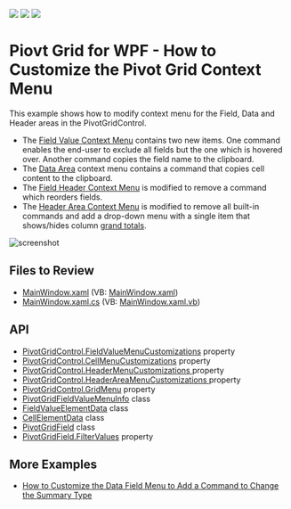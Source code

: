 <!-- default badges list -->
![](https://img.shields.io/endpoint?url=https://codecentral.devexpress.com/api/v1/VersionRange/128578475/22.2.2%2B)
[![](https://img.shields.io/badge/Open_in_DevExpress_Support_Center-FF7200?style=flat-square&logo=DevExpress&logoColor=white)](https://supportcenter.devexpress.com/ticket/details/E2205)
[![](https://img.shields.io/badge/📖_How_to_use_DevExpress_Examples-e9f6fc?style=flat-square)](https://docs.devexpress.com/GeneralInformation/403183)
<!-- default badges end -->

# Piovt Grid for WPF - How to Customize the Pivot Grid Context Menu

This example shows how to modify context menu for the Field, Data and Header areas in the PivotGridControl.

- The [Field Value Context Menu](https://docs.devexpress.com/WPF/7996) contains two new items. One command enables the end-user to exclude all fields but the one which is hovered over. Another command copies the field name to the clipboard.
- The [Data Area](https://docs.devexpress.com/WPF/7987) context menu contains a command that copies cell content to the clipboard.
- The [Field Header Context Menu](https://docs.devexpress.com/WPF/7994) is modified to remove a command which reorders fields.
- The [Header Area Context Menu](https://docs.devexpress.com/WPF/8003) is modified to remove all built-in commands and add a drop-down menu with a single item that shows/hides column [grand totals](https://docs.devexpress.com/WPF/8057).

![screenshot](images/ContextMenu.gif)

## Files to Review

* [MainWindow.xaml](./CS/WpfPivotGrid_CustomMenu/MainWindow.xaml) (VB: [MainWindow.xaml](./VB/WpfPivotGrid_CustomMenu/MainWindow.xaml))
* [MainWindow.xaml.cs](./CS/WpfPivotGrid_CustomMenu/MainWindow.xaml.cs) (VB: [MainWindow.xaml.vb](./VB/WpfPivotGrid_CustomMenu/MainWindow.xaml.vb))

## API

* [PivotGridControl.FieldValueMenuCustomizations](https://docs.devexpress.com/WPF/DevExpress.Xpf.PivotGrid.PivotGridControl.FieldValueMenuCustomizations) property
* [PivotGridControl.CellMenuCustomizations](https://docs.devexpress.com/WPF/DevExpress.Xpf.PivotGrid.PivotGridControl.CellMenuCustomizations) property
* [PivotGridControl.HeaderMenuCustomizations ](https://docs.devexpress.com/WPF/DevExpress.Xpf.PivotGrid.PivotGridControl.HeaderMenuCustomizations) property
* [PivotGridControl.HeaderAreaMenuCustomizations ](https://docs.devexpress.com/WPF/DevExpress.Xpf.PivotGrid.PivotGridControl.HeaderAreaMenuCustomizations) property
* [PivotGridControl.GridMenu](https://docs.devexpress.com/WPF/DevExpress.Xpf.PivotGrid.PivotGridControl.GridMenu) property
* [PivotGridFieldValueMenuInfo](https://docs.devexpress.com/WPF/DevExpress.Xpf.PivotGrid.PivotGridFieldValueMenuInfo) class
* [FieldValueElementData](https://docs.devexpress.com/WPF/DevExpress.Xpf.PivotGrid.FieldValueElementData) class
* [CellElementData](https://docs.devexpress.com/WPF/DevExpress.Xpf.PivotGrid.CellElementData) class
* [PivotGridField](https://docs.devexpress.com/WPF/DevExpress.Xpf.PivotGrid.PivotGridField) class
* [PivotGridField.FilterValues](https://docs.devexpress.com/WPF/DevExpress.Xpf.PivotGrid.PivotGridField.FilterValues) property

## More Examples

* [How to Customize the Data Field Menu to Add a Command to Change the Summary Type](https://github.com/DevExpress-Examples/how-to-customize-the-data-field-menu-to-allow-summarytype-and-summarydisplaytype-selection-e20028)
